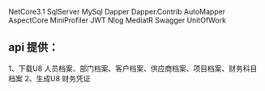 NetCore3.1
SqlServer
MySql
Dapper
Dapper.Contrib
AutoMapper
AspectCore
MiniProfiler
JWT
Nlog
MediatR
Swagger
UnitOfWork

## api 提供：
1、下载U8 人员档案、部门档案、客户档案、供应商档案、项目档案、财务科目档案
2、生成U8 财务凭证
